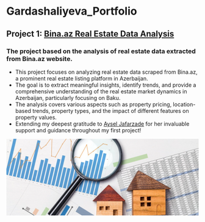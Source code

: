 # Gardashaliyeva_Portfolio
## Project 1: [Bina.az Real Estate Data Analysis](https://github.com/Gardashaliyeva/Bina_az_Real_Estate_Data_Analysis)
### The project based on the analysis of real estate data extracted from Bina.az website.

* This project focuses on analyzing real estate data scraped from Bina.az, a prominent real estate listing platform in Azerbaijan. 
* The goal is to extract meaningful insights, identify trends, and provide a comprehensive understanding of the real estate market dynamics in Azerbaijan, particularly focusing on Baku. 
* The analysis covers various aspects such as property pricing, location-based trends, property types, and the impact of different features on property values.
* Extending my deepest gratitude to [Aysel Jafarzade](https://github.com/JafarzadeAysel) for her invaluable support and guidance throughout my first project!
  
![](https://github.com/Gardashaliyeva/Gardashaliyeva_Portfolio/blob/main/images/Real-Estate-Data-Analysis.png)


